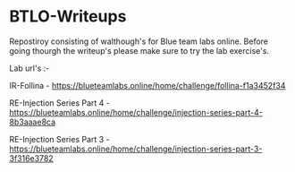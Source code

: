 # BTLO-Writeups
Repostiroy consisting of walthough's for Blue team labs online.
Before going thourgh the writeup's please make sure to try the lab exercise's.



Lab url's :-

IR-Follina - https://blueteamlabs.online/home/challenge/follina-f1a3452f34

RE-Injection Series Part 4 - https://blueteamlabs.online/home/challenge/injection-series-part-4-8b3aaae8ca

RE-Injection Series Part 3 - https://blueteamlabs.online/home/challenge/injection-series-part-3-3f316e3782
